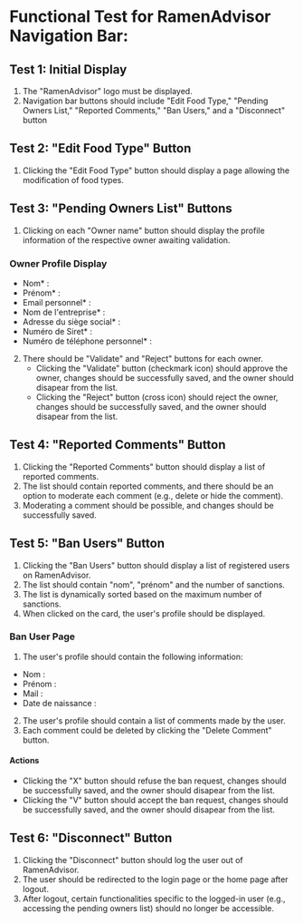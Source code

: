 # **Functional Test for RamenAdvisor Navigation Bar:**

## Test 1: Initial Display

1. The "RamenAdvisor" logo must be displayed.
2. Navigation bar buttons should include "Edit Food Type," "Pending Owners List," "Reported Comments," "Ban Users," and a "Disconnect" button

## Test 2: "Edit Food Type" Button

1. Clicking the "Edit Food Type" button should display a page allowing the modification of food types.

## Test 3: "Pending Owners List" Buttons

1. Clicking on each "Owner name" button should display the profile information of the respective owner awaiting validation.

### Owner Profile Display

- Nom* :
- Prénom* :
- Email personnel* :
- Nom de l'entreprise* :
- Adresse du siège social* :
- Numéro de Siret* :
- Numéro de téléphone personnel* :

2. There should be "Validate" and "Reject" buttons for each owner.
   - Clicking the "Validate" button (checkmark icon) should approve the owner, changes should be successfully saved, and the owner should disapear from the list.
   - Clicking the "Reject" button (cross icon) should reject the owner, changes should be successfully saved, and the owner should disapear from the list.

## Test 4: "Reported Comments" Button

1. Clicking the "Reported Comments" button should display a list of reported comments.
2. The list should contain reported comments, and there should be an option to moderate each comment (e.g., delete or hide the comment).
3. Moderating a comment should be possible, and changes should be successfully saved.

## Test 5: "Ban Users" Button

1. Clicking the "Ban Users" button should display a list of registered users on RamenAdvisor.
2. The list should contain "nom", "prénom" and the number of sanctions.
4. The list is dynamically sorted based on the maximum number of sanctions.
5. When clicked on the card, the user's profile should be displayed.

### Ban User Page

1. The user's profile should contain the following information:
- Nom :
- Prénom :
- Mail :
- Date de naissance :

2. The user's profile should contain a list of comments made by the user.
3. Each comment could be deleted by clicking the "Delete Comment" button.

#### Actions

- Clicking the "X" button should refuse the ban request, changes should be successfully saved, and the owner should disapear from the list.
- Clicking the "V" button should accept the ban request, changes should be successfully saved, and the owner should disapear from the list.


## Test 6: "Disconnect" Button

1. Clicking the "Disconnect" button should log the user out of RamenAdvisor.
2. The user should be redirected to the login page or the home page after logout.
3. After logout, certain functionalities specific to the logged-in user (e.g., accessing the pending owners list) should no longer be accessible.
